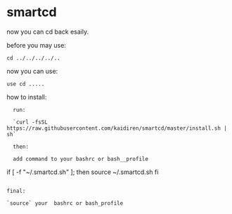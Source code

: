 # smartcd
now you can cd back esaily.


before you may use:

``` cd ../../../../.. ```

now you can use:

```
use cd .....

```

how to install:

```
  run:

  `curl -fsSL https://raw.githubusercontent.com/kaidiren/smartcd/master/install.sh | sh`

  then:

  add command to your bashrc or bash__profile

  ```
  if [ -f "~/.smartcd.sh" ]; then
    source ~/.smartcd.sh
  fi
  ```

  final:

  `source` your  bashrc or bash_profile

```
